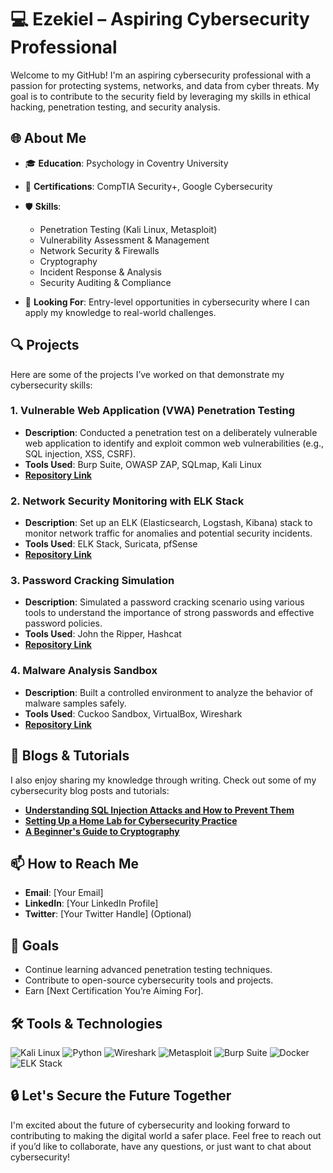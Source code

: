 # 💻 Ezekiel – Aspiring Cybersecurity Professional

Welcome to my GitHub! I'm an aspiring cybersecurity professional with a passion for protecting systems, networks, and data from cyber threats. My goal is to contribute to the security field by leveraging my skills in ethical hacking, penetration testing, and security analysis.

## 🌐 About Me

- 🎓 **Education**: Psychology in Coventry University 
- 🎯 **Certifications**: CompTIA Security+, Google Cybersecurity
- 🛡️ **Skills**:
  - Penetration Testing (Kali Linux, Metasploit)
  - Vulnerability Assessment & Management
  - Network Security & Firewalls
  - Cryptography
  - Incident Response & Analysis
  - Security Auditing & Compliance

- 💼 **Looking For**: Entry-level opportunities in cybersecurity where I can apply my knowledge to real-world challenges.

## 🔍 Projects

Here are some of the projects I’ve worked on that demonstrate my cybersecurity skills:

### 1. **Vulnerable Web Application (VWA) Penetration Testing**
   - **Description**: Conducted a penetration test on a deliberately vulnerable web application to identify and exploit common web vulnerabilities (e.g., SQL injection, XSS, CSRF).
   - **Tools Used**: Burp Suite, OWASP ZAP, SQLmap, Kali Linux
   - **[Repository Link](#)**

### 2. **Network Security Monitoring with ELK Stack**
   - **Description**: Set up an ELK (Elasticsearch, Logstash, Kibana) stack to monitor network traffic for anomalies and potential security incidents.
   - **Tools Used**: ELK Stack, Suricata, pfSense
   - **[Repository Link](#)**

### 3. **Password Cracking Simulation**
   - **Description**: Simulated a password cracking scenario using various tools to understand the importance of strong passwords and effective password policies.
   - **Tools Used**: John the Ripper, Hashcat
   - **[Repository Link](#)**

### 4. **Malware Analysis Sandbox**
   - **Description**: Built a controlled environment to analyze the behavior of malware samples safely.
   - **Tools Used**: Cuckoo Sandbox, VirtualBox, Wireshark
   - **[Repository Link](#)**

## 🧠 Blogs & Tutorials

I also enjoy sharing my knowledge through writing. Check out some of my cybersecurity blog posts and tutorials:

- **[Understanding SQL Injection Attacks and How to Prevent Them](#)**
- **[Setting Up a Home Lab for Cybersecurity Practice](#)**
- **[A Beginner's Guide to Cryptography](#)**

## 📫 How to Reach Me

- **Email**: [Your Email]
- **LinkedIn**: [Your LinkedIn Profile]
- **Twitter**: [Your Twitter Handle] (Optional)

## 🎯 Goals

- Continue learning advanced penetration testing techniques.
- Contribute to open-source cybersecurity tools and projects.
- Earn [Next Certification You’re Aiming For].

## 🛠️ Tools & Technologies

![Kali Linux](https://img.shields.io/badge/Kali_Linux-557C94?style=for-the-badge&logo=kalilinux&logoColor=white)
![Python](https://img.shields.io/badge/Python-3776AB?style=for-the-badge&logo=python&logoColor=white)
![Wireshark](https://img.shields.io/badge/Wireshark-1679A7?style=for-the-badge&logo=wireshark&logoColor=white)
![Metasploit](https://img.shields.io/badge/Metasploit-20232A?style=for-the-badge&logo=metasploit&logoColor=white)
![Burp Suite](https://img.shields.io/badge/Burp_Suite-FF6C37?style=for-the-badge&logo=burpsuite&logoColor=white)
![Docker](https://img.shields.io/badge/Docker-2496ED?style=for-the-badge&logo=docker&logoColor=white)
![ELK Stack](https://img.shields.io/badge/ELK-005571?style=for-the-badge&logo=elasticsearch&logoColor=white)

## 🔒 Let's Secure the Future Together

I'm excited about the future of cybersecurity and looking forward to contributing to making the digital world a safer place. Feel free to reach out if you’d like to collaborate, have any questions, or just want to chat about cybersecurity!
